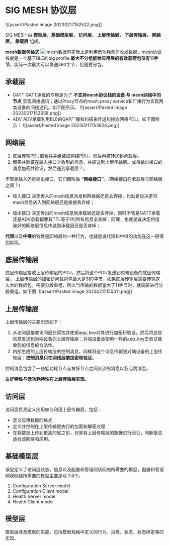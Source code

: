 # SIG MESH 协议层
![[assert/Pasted image 20230217152522.png]]

SIG MESH 由 **模型层，基础模型层， 访问层， 上层传输层， 下层传输层， 网络层， 承载层** 组成。


**mesh数据包格式**
![](file://R:\%E5%AD%A6%E4%B9%A0\04.HX_SIG_MESH_TUTORIAL_FOR_VIP-master\Material%20library\Mesh_packet.svg?sanitize=true?lastModify=1676618801)
mesh数据包实际上是利用低功耗蓝牙收发数据，mesh协议栈就是一个基于BLE的big profile
**最大不分组能给应用层的有效载荷包仅有11字节**。实际一次最大可以发送380字节，但是要分包。


## 承载层

- GATT
	GATT承载的作用是为了 **不支持mesh协议栈的设备 与 mesh网络中的节点** 实现间接通讯；通过Proxy节点的mesh proxy service和广播行为实现两类设备的间接通讯。如下图所示。
![[assert/Pasted image 20230217153658.png]]
- ADV
	ADV承载利用BLE的GAP广播和扫描来传送和接收网络PDU，如下图所示：
	![[assert/Pasted image 20230217153824.png]]


## 网络层
1. 底层传输PDU倍合并并组装成网络PDU，然后再被转送到承载层。
2. 解密并验证在输入接口上收到的信息，并转送到上层传输层。或将输出接口的消息加密并验证，然后送到承载层？。

不管是输入还是输出接口，它们都叫做 **“网络接口”**。(网络接口在承载层与网络层之间？)

-   输入接口
    决定传入的mesh信息派发到网络层还是丢弃掉，也就是说决定将mesh信息转入到网络层还是直接丢弃掉；
    
-   输出接口
    决定传出的mesh信息到承载层还是丢弃掉，同时不管是GATT承载还是ADV承载都要将TTL等于1的所有信息全丢掉；同理，也就是说决定将组装好的网络层信息传送到承载层还是丢弃掉；

**代理**以及**中继**的特性是网络层的一种行为，也就是说代理和中继的功能在这一层得到实现。

## 底层传输层
底层传输层接收上层传输层的PDU，然后将这个PDU发送到对端设备的底层传输层。
上层传输层的加密访问载荷包最大是380字节，如果底层传输层需要传输这么大的数据包，需要分段重组，所以当传输的数据量大于11字节时，就需要进行分段重组。如下图
![[assert/Pasted image 20230217155411.png]]

## 上层传输层
上层传输层的主要职责如下：
1. 从访问层接收访问层在荷包并使用app_key对其进行加密和验证，然后将这些信息发送到对端设备的上层传输层；对端设备会使用一样的app_key去验证接收到的信息的合法性。
2. 内部生成的上层传输层的控制消息，同样将这个消息传输到对端设备的上层传输层；**控制消息只在网络层被加密和验证**。

控制消息包含了一些低功耗节点与友好节点之间交流的消息以及心跳消息。

**友好特性与低功耗特性在上层传输层实现。**


## 访问层
访问层负责定义应用如何利用上层传输层，包括：
- 定义应用数据的格式
- 定义并控制在上层传输层执行的加密和解密过程
- 在将数据上传到更高的层之前，对来自上层传输层的数据进行验证，判断是否适合该网络和应用。

## 基础模型层
该层定义了访问层状态，信息以及配置和管理网状网络所需要的模型，配置和管理网状网络所需要的模型主要是以下4个。
1. Configuration Server model
2. Configuration Client model
3. Health Server model
4. Health Client model

## 模型层
模型层涉及模型的实施，包括模型规格中定义的行为、消息、状态、状态绑定等的实现。

